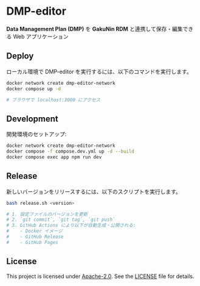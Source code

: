 # DMP-editor

**Data Management Plan (DMP)** を **GakuNin RDM** と連携して保存・編集できる Web アプリケーション

## Deploy

ローカル環境で DMP-editor を実行するには、以下のコマンドを実行します。

```bash
docker network create dmp-editor-network
docker compose up -d

# ブラウザで localhost:3000 にアクセス
```

## Development

開発環境のセットアップ:

```bash
docker network create dmp-editor-network
docker compose -f compose.dev.yml up -d --build
docker compose exec app npm run dev
```

## Release

新しいバージョンをリリースするには、以下のスクリプトを実行します。

```bash
bash release.sh <version>

# 1. 設定ファイルのバージョンを更新
# 2. `git commit`, `git tag`, `git push`
# 3. GitHub Actions により以下が自動生成・公開される:
#    - Docker イメージ
#    - GitHub Release
#    - GitHub Pages
```

## License

This project is licensed under [Apache-2.0](https://www.apache.org/licenses/LICENSE-2.0).
See the [LICENSE](./LICENSE) file for details.
